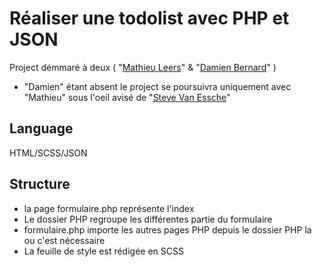 # Réaliser une todolist avec PHP et JSON

Project démmaré à deux ( "[Mathieu Leers](https://github.com/leersmathieu)" & "[Damien Bernard](https://github.com/damienbernardd)" )  

- "Damien" étant absent le project se poursuivra uniquement avec "Mathieu" sous l'oeil avisé de "[Steve Van Essche](https://github.com/Steve-VE)"

## Language

HTML/SCSS/JSON

## Structure

- la page formulaire.php représente l'index
- Le dossier PHP regroupe les différentes partie du formulaire
- formulaire.php importe les autres pages PHP depuis le dossier PHP la ou c'est nécessaire
- La feuille de style est rédigée en SCSS 

